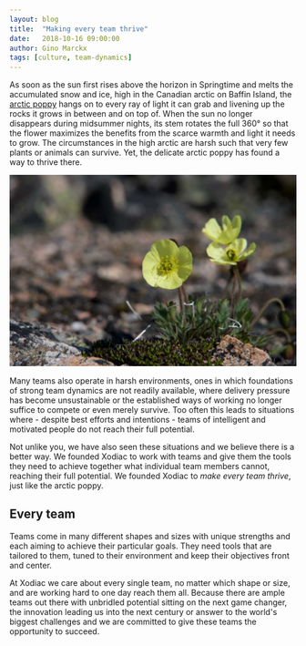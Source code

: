 ```yaml
---
layout: blog
title:  "Making every team thrive"
date:   2018-10-16 09:00:00
author: Gino Marckx
tags: [culture, team-dynamics]
---
```

As soon as the sun first rises above the horizon in Springtime and melts the accumulated snow and ice, high in the Canadian arctic on Baffin Island, the [arctic poppy](https://www.expeditionarctic.ca/site/specimen/pavot_islande-arctic_poppy/) hangs on to every ray of light it can grab and livening up the rocks it grows in between and on top of. When the sun no longer disappears during midsummer nights, its stem rotates the full 360° so that the flower maximizes the benefits from the scarce warmth and light it needs to grow. The circumstances in the high arctic are harsh such that very few plants or animals can survive. Yet, the delicate arctic poppy has found a way to thrive there.

![Arctiq poppy](/images/bg/arctic-poppy.jpg "Arctic poppy on Baffin Island, Nunavut, Canada")

<!--more-->

Many teams also operate in harsh environments, ones in which foundations of strong team dynamics are not readily available, where delivery pressure has become unsustainable or the established ways of working no longer suffice to compete or even merely survive. Too often this leads to situations where - despite best efforts and intentions - teams of intelligent and motivated people do not reach their full potential.

Not unlike you, we have also seen these situations and we believe there is a better way. We founded Xodiac to work with teams and give them the tools they need to achieve together what individual team members cannot, reaching their full potential. We founded Xodiac to *make every team thrive*, just like the arctic poppy.

## Every team

Teams come in many different shapes and sizes with unique strengths and each aiming to achieve their particular goals. They need tools that are tailored to them, tuned to their environment and keep their objectives front and center. 

At Xodiac we care about every single team, no matter which shape or size, and are working hard to one day reach them all. Because there are ample teams out there with unbridled potential sitting on the next game changer, the innovation leading us into the next century or answer to the world's biggest challenges and we are committed to give these teams the opportunity to succeed.
